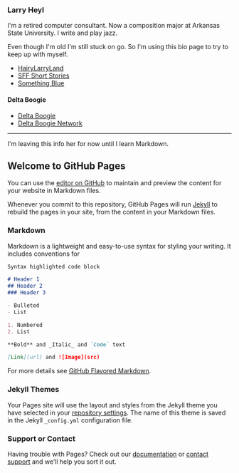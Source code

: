 ### Larry Heyl

I'm a retired computer consultant. Now a composition major at Arkansas State University. I write and play jazz.

Even though I'm old I'm still stuck on go. So I'm using this bio page to try to keep up with myself.

* [HairyLarryLand](http://hairylarryland.com)
* [SFF Short Stories](http://sffshortstories.com/)
* [Something Blue](http://sbblues.com)

#### Delta Boogie

* [Delta Boogie](http://deltaboogie.com)
* [Delta Boogie Network](http://deltaboogie.net)

---
I'm leaving this info her for now until I learn Markdown.

## Welcome to GitHub Pages

You can use the [editor on GitHub](https://github.com/larryheyl/bio/edit/master/README.md) to maintain and preview the content for your website in Markdown files.

Whenever you commit to this repository, GitHub Pages will run [Jekyll](https://jekyllrb.com/) to rebuild the pages in your site, from the content in your Markdown files.

### Markdown

Markdown is a lightweight and easy-to-use syntax for styling your writing. It includes conventions for

```markdown
Syntax highlighted code block

# Header 1
## Header 2
### Header 3

- Bulleted
- List

1. Numbered
2. List

**Bold** and _Italic_ and `Code` text

[Link](url) and ![Image](src)
```

For more details see [GitHub Flavored Markdown](https://guides.github.com/features/mastering-markdown/).

### Jekyll Themes

Your Pages site will use the layout and styles from the Jekyll theme you have selected in your [repository settings](https://github.com/larryheyl/bio/settings). The name of this theme is saved in the Jekyll `_config.yml` configuration file.

### Support or Contact

Having trouble with Pages? Check out our [documentation](https://help.github.com/categories/github-pages-basics/) or [contact support](https://github.com/contact) and we’ll help you sort it out.
